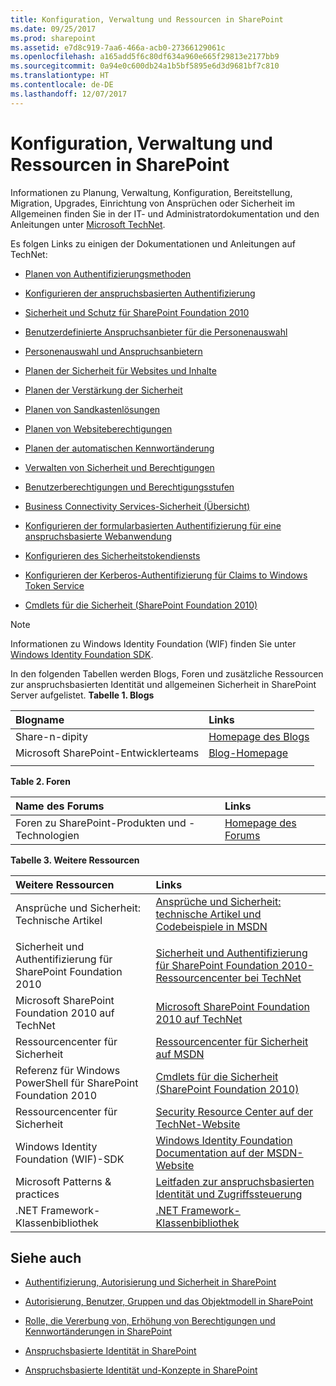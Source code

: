 ```yaml
---
title: Konfiguration, Verwaltung und Ressourcen in SharePoint
ms.date: 09/25/2017
ms.prod: sharepoint
ms.assetid: e7d8c919-7aa6-466a-acb0-27366129061c
ms.openlocfilehash: a165add5f6c80df634a960e665f29813e2177bb9
ms.sourcegitcommit: 0a94e0c600db24a1b5bf5895e6d3d9681bf7c810
ms.translationtype: HT
ms.contentlocale: de-DE
ms.lasthandoff: 12/07/2017
---
```

# <a name="configuration-administration-and-resources-in-sharepoint"></a>Konfiguration, Verwaltung und Ressourcen in SharePoint

Informationen zu Planung, Verwaltung, Konfiguration, Bereitstellung, Migration, Upgrades, Einrichtung von Ansprüchen oder Sicherheit im Allgemeinen finden Sie in der IT- und Administratordokumentation und den Anleitungen unter  [Microsoft TechNet]((http://technet.microsoft.com/de-DE/sharepoint/ee263910.aspx)).
  
    
    

Es folgen Links zu einigen der Dokumentationen und Anleitungen auf TechNet:
-  [Planen von Authentifizierungsmethoden]((http://technet.microsoft.com/de-DE/library/cc288475.aspx))
    
  
-  [Konfigurieren der anspruchsbasierten Authentifizierung]((http://technet.microsoft.com/de-DE/library/ee806886.aspx))
    
  
-  [Sicherheit und Schutz für SharePoint Foundation 2010]((http://technet.microsoft.com/de-DE/library/cc287860.aspx))
    
  
-  [Benutzerdefinierte Anspruchsanbieter für die Personenauswahl]((http://technet.microsoft.com/de-DE/library/gg602065.aspx))
    
  
-  [Personenauswahl und Anspruchsanbietern]((http://technet.microsoft.com/de-DE/library/gg602063.aspx))
    
  
-  [Planen der Sicherheit für Websites und Inhalte]((http://technet.microsoft.com/de-DE/library/cc288189.aspx))
    
  
-  [Planen der Verstärkung der Sicherheit]((http://technet.microsoft.com/de-DE/library/cc288143.aspx))
    
  
-  [Planen von Sandkastenlösungen]((http://technet.microsoft.com/de-DE/library/ff603638.aspx))
    
  
-  [Planen von Websiteberechtigungen]((http://technet.microsoft.com/de-DE/library/cc287752.aspx))
    
  
-  [Planen der automatischen Kennwortänderung]((http://technet.microsoft.com/de-DE/library/ee428296.aspx))
    
  
-  [Verwalten von Sicherheit und Berechtigungen]((http://technet.microsoft.com/de-DE/library/cc288468.aspx))
    
  
-  [Benutzerberechtigungen und Berechtigungsstufen]((http://technet.microsoft.com/de-DE/library/cc288074.aspx))
    
  
-  [Business Connectivity Services-Sicherheit (Übersicht)]((http://technet.microsoft.com/de-DE/library/ee661734.aspx))
    
  
-  [Konfigurieren der formularbasierten Authentifizierung für eine anspruchsbasierte Webanwendung]((http://technet.microsoft.com/de-DE/library/ee806890.aspx))
    
  
-  [Konfigurieren des Sicherheitstokendiensts]((http://technet.microsoft.com/de-DE/library/ee806864.aspx))
    
  
-  [Konfigurieren der Kerberos-Authentifizierung für Claims to Windows Token Service]((http://technet.microsoft.com/de-DE/library/ee806887.aspx))
    
  
-  [Cmdlets für die Sicherheit (SharePoint Foundation 2010)]((http://technet.microsoft.com/de-DE/library/ee890118.aspx))
    
  

> [!NOTE]
> Informationen zu Windows Identity Foundation (WIF) finden Sie unter [Windows Identity Foundation SDK](http://www.microsoft.com/downloads/en/details.aspx?FamilyID=C148B2DF-C7AF-46BB-9162-2C9422208504&amp;amp;displaylang=en). 
  
    
    

In den folgenden Tabellen werden Blogs, Foren und zusätzliche Ressourcen zur anspruchsbasierten Identität und allgemeinen Sicherheit in SharePoint Server aufgelistet.
**Tabelle 1. Blogs**


|**Blogname**|**Links**|
|:-----|:-----|
|Share-n-dipity  <br/> | [Homepage des Blogs]((http://blogs.technet.com/speschka/)) <br/> |
|Microsoft SharePoint-Entwicklerteams  <br/> | [Blog-Homepage]((http://blogs.msdn.com/b/sharepointdev/)) <br/> |
|||
   

**Table 2. Foren**


|**Name des Forums**|**Links**|
|:-----|:-----|
|Foren zu SharePoint-Produkten und -Technologien  <br/> | [Homepage des Forums]((http://social.msdn.microsoft.com/Forums/de-DE/category/sharepoint)) <br/> |
   

**Tabelle 3. Weitere Ressourcen**


|**Weitere Ressourcen**|**Links**|
|:-----|:-----|
|Ansprüche und Sicherheit:  Technische Artikel  <br/> | [Ansprüche und Sicherheit: technische Artikel und Codebeispiele in MSDN]((http://msdn.microsoft.com/de-DE/library/gg430136.aspx)) <br/> |
|||
|Sicherheit und Authentifizierung für SharePoint Foundation 2010  <br/> | [Sicherheit und Authentifizierung für SharePoint Foundation 2010-Ressourcencenter bei TechNet]((http://technet.microsoft.com/de-DE/sharepoint/ff601873.aspx)) <br/> |
|Microsoft SharePoint Foundation 2010 auf TechNet  <br/> | [Microsoft SharePoint Foundation 2010 auf TechNet]((http://technet.microsoft.com/de-DE/sharepoint/ee263910.aspx)) <br/> |
|Ressourcencenter für Sicherheit  <br/> | [Ressourcencenter für Sicherheit auf MSDN]((http://msdn.microsoft.com/de-DE/sharepoint/ff660758.aspx)) <br/> |
|Referenz für Windows PowerShell für SharePoint Foundation 2010  <br/> | [Cmdlets für die Sicherheit (SharePoint Foundation 2010)]((http://technet.microsoft.com/de-DE/library/ee890118.aspx)) <br/> |
|Ressourcencenter für Sicherheit  <br/> | [Security Resource Center auf der TechNet-Website]((http://technet.microsoft.com/de-DE/office/sharepointserver/cc979168.aspx)) <br/> |
|Windows Identity Foundation (WIF)-SDK  <br/> | [Windows Identity Foundation Documentation auf der MSDN-Website]((http://msdn.microsoft.com/de-DE/library/ee748484.aspx)) <br/> |
|Microsoft Patterns &amp; practices  <br/> | [Leitfaden zur anspruchsbasierten Identität und Zugriffssteuerung]((http://msdn.microsoft.com/de-DE/library/ff423674.aspx)) <br/> |
|.NET Framework-Klassenbibliothek  <br/> | [.NET Framework-Klassenbibliothek]((http://msdn.microsoft.com/de-DE/library/ms229335.aspx)) <br/> |
   

## <a name="see-also"></a>Siehe auch
<a name="bk_addresources"> </a>


-  [Authentifizierung, Autorisierung und Sicherheit in SharePoint](authentication-authorization-and-security-in-sharepoint.md)
    
  
-  [Autorisierung, Benutzer, Gruppen und das Objektmodell in SharePoint](authorization-users-groups-and-the-object-model-in-sharepoint.md)
    
  
-  [Rolle, die Vererbung von, Erhöhung von Berechtigungen und Kennwortänderungen in SharePoint](role-inheritance-elevation-of-privilege-and-password-changes-in-sharepoint.md)
    
  
-  [Anspruchsbasierte Identität in SharePoint](claims-based-identity-in-sharepoint.md)
    
  
-  [Anspruchsbasierte Identität und-Konzepte in SharePoint](claims-based-identity-and-concepts-in-sharepoint.md)
    
  

